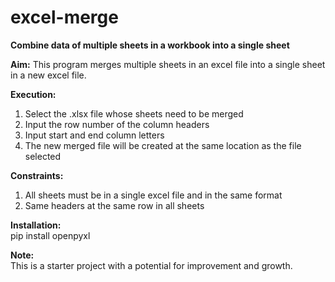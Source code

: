 # excel-merge
<b>Combine data of multiple sheets in a workbook into a single sheet</b>

<b>Aim:</b>
This program merges multiple sheets in an excel file into a single sheet in a new excel file.

<b>Execution:</b>
1. Select the .xlsx file whose sheets need to be merged
2. Input the row number of the column headers
3. Input start and end column letters
4. The new merged file will be created at the same location as the file selected

<b>Constraints:</b>
1. All sheets must be in a single excel file and in the same format
2. Same headers at the same row in all sheets

<b>Installation:</b><br />
pip install openpyxl

<b>Note:</b><br />
This is a starter project with a potential for improvement and growth.
